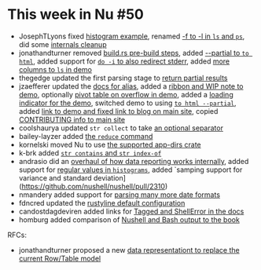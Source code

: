 # This week in Nu #50

* JosephTLyons fixed [histogram example](https://github.com/nushell/nushell/pull/2271), renamed [-f to -l in `ls` and `ps`](https://github.com/nushell/nushell/pull/2283), did some [internals cleanup](https://github.com/nushell/nushell/pull/2290)
* jonathandturner removed [build.rs pre-build steps](https://github.com/nushell/nushell/pull/2282), added [--partial to `to html`](https://github.com/nushell/nushell/pull/2291), added support for [`do -i` to also redirect stderr](https://github.com/nushell/nushell/pull/2309), added [more columns to `ls` in demo](https://github.com/nushell/demo/pull/55)
* thegedge updated the first parsing stage to [return partial results](https://github.com/nushell/nushell/pull/2284)
* jzaefferer updated the [docs for alias](https://github.com/nushell/nushell/pull/2285), added a [ribbon and WIP note to demo](https://github.com/nushell/demo/pull/48), optionally [pivot table on overflow in demo](https://github.com/nushell/demo/pull/49), added a [loading indicator for the demo](https://github.com/nushell/demo/pull/50), switched demo to using [`to html --partial`](https://github.com/nushell/demo/pull/54), added [link to demo and fixed link to blog on main site](https://github.com/nushell/nushell.github.io/pull/57), copied [CONTRIBUTING info to main site](https://github.com/nushell/nushell.github.io/pull/56)
* coolshaurya updated `str collect` to take [an optional separator](https://github.com/nushell/nushell/pull/2289)
* bailey-layzer added [the `reduce` command](https://github.com/nushell/nushell/pull/2292)
* kornelski moved Nu to use [the supported app-dirs crate](https://github.com/nushell/nushell/pull/2293)
* k-brk added [`str contains` and `str index-of`](https://github.com/nushell/nushell/pull/2298)
* andrasio did an [overhaul of how data reporting works internally](https://github.com/nushell/nushell/pull/2299), added support for [regular values in `histograms`](https://github.com/nushell/nushell/pull/2300), added `samping support for variance and standard deviation](https://github.com/nushell/nushell/pull/2310)
* nmandery added support for [parsing many more date formats](https://github.com/nushell/nushell/pull/2303)
* fdncred updated the [rustyline default configuration](https://github.com/nushell/nushell/pull/2305)
* candostdagdeviren added links for [Tagged<Value> and ShellError in the docs](https://github.com/nushell/contributor-book/pull/27)
* homburg added comparison of [Nushell and Bash output to the book](https://github.com/nushell/book/pull/118)

RFCs:
* jonathandturner proposed a new [data representationt to replace the current Row/Table model](https://github.com/nushell/rfcs/pull/3)
